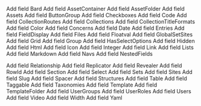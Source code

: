 Add field Bard
Add field AssetContainer
Add field AssetFolder
Add field Assets
Add field ButtonGroup
Add field Checkboxes
Add field Code
Add field CollectionRoutes
Add field Collections
Add field CollectionTitleFormats
Add field Color
Add field Concerns
Add field Date
Add field Entries
Add field FieldDisplay
Add field Files
Add field Floatval
Add field GlobalSetSites
Add field Grid
Add field Group
Add field HasSelectOptions
Add field Hidden
Add field Html
Add field Icon
Add field Integer
Add field Link
Add field Lists
Add field Markdown
Add field Navs
Add field NestedFields

Add field Relationship
Add field Replicator
Add field Revealer
Add field RowId
Add field Section
Add field Select
Add field Sets
Add field Sites
Add field Slug
Add field Spacer
Add field Structures
Add field Table
Add field Taggable
Add field Taxonomies
Add field Template
Add field TemplateFolder
Add field UserGroups
Add field UserRoles
Add field Users
Add field Video
Add field Width
Add field Yaml
